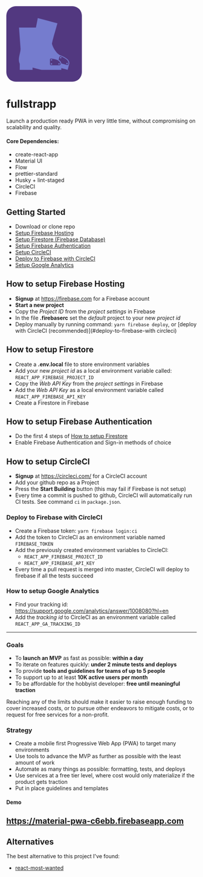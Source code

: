 <img src="./src/assets/icon.png" width="200" style="border-radius: 25px" />

# fullstrapp
Launch a production ready PWA in very little time, without compromising on scalability and quality.

#### Core Dependencies:
- create-react-app
- Material UI
- Flow
- prettier-standard
- Husky + lint-staged
- CircleCI
- Firebase

## Getting Started
- Download or clone repo
- [Setup Firebase Hosting](#how-to-setup-firebase-hosting)
- [Setup Firestore (Firebase Database)](#how-to-setup-firestore)
- [Setup Firebase Authentication](#how-to-setup-firebase-authentication)
- [Setup CircleCI](#how-to-setup-circleci)
- [Deploy to Firebase with CircleCI](#deploy-to-firebase-with-circleci)
- [Setup Google Analytics](#how-to-setup-google-analytics)

## How to setup Firebase Hosting
- **Signup** at https://firebase.com for a Firebase account
- **Start a new project**
- Copy the *Project ID* from the *project settings* in Firebase
- In the file **.firebaserc** set the *default* project to your new *project id*
- Deploy manually by running command: `yarn firebase deploy`, or [deploy with CircleCI (recommended)](#deploy-to-firebase-with circleci)

## How to setup Firestore
- Create a **.env.local** file to store environment variables
- Add your new *project id* as a local environment variable called: `REACT_APP_FIREBASE_PROJECT_ID`
- Copy the *Web API Key* from the *project settings* in Firebase
- Add the *Web API Key* as a local environment variable called `REACT_APP_FIREBASE_API_KEY`
- Create a Firestore in Firebase

## How to setup Firebase Authentication
- Do the first 4 steps of [How to setup Firestore](#how-to-setup-firestore)
- Enable Firebase Authentication and Sign-in methods of choice

## How to setup CircleCI
- **Signup** at https://circleci.com/ for a CircleCI account
- Add your github repo as a Project
- Press the **Start Building** button (this may fail if Firebase is not setup)
- Every time a commit is pushed to github, CircleCI will automatically run CI tests. See command `ci` in `package.json`.

### Deploy to Firebase with CircleCI
- Create a Firebase token: `yarn firebase login:ci`
- Add the token to CircleCI as an environment variable named `FIREBASE_TOKEN`
- Add the previously created environment variables to CircleCI:
  - `REACT_APP_FIREBASE_PROJECT_ID`
  - `REACT_APP_FIREBASE_API_KEY`
- Every time a pull request is merged into master, CircleCI will deploy to firebase if all the tests succeed

### How to setup Google Analytics
- Find your tracking id: https://support.google.com/analytics/answer/1008080?hl=en
- Add the *tracking id* to CircleCI as an environment variable called `REACT_APP_GA_TRACKING_ID`

---

### Goals
- To **launch an MVP** as fast as possible: **within a day**
- To iterate on features quickly: **under 2 minute tests and deploys**
- To provide **tools and guidelines for teams of up to 5 people**
- To support up to at least **10K active users per month**
- To be affordable for the hobbyist developer: **free until meaningful traction**

Reaching any of the limits should make it easier to raise enough funding to cover increased costs, or to pursue other endeavors to mitigate costs, or to request for free services for a non-profit.

### Strategy
- Create a mobile first Progressive Web App (PWA) to target many environments
- Use tools to advance the MVP as further as possible with the least amount of work
- Automate as many things as possible: formatting, tests, and deploys
- Use services at a free tier level, where cost would only materialize if the product gets traction
- Put in place guidelines and templates

#### Demo
https://material-pwa-c6ebb.firebaseapp.com
---

## Alternatives
The best alternative to this project I've found:
- [react-most-wanted](https://www.react-most-wanted.com/)
